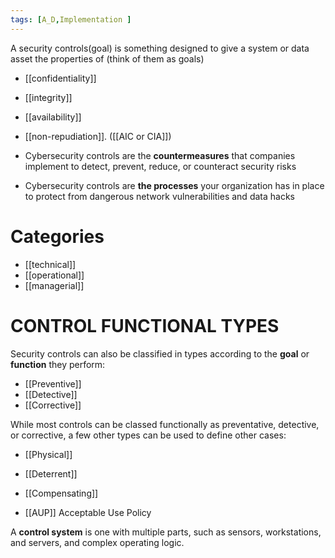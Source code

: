 ```yaml
---
tags: [A_D,Implementation ]
---
```

A security controls(goal) is something designed to give a system or data asset the properties of (think of them as goals)
- [[confidentiality]]
- [[integrity]]
- [[availability]] 
- [[non-repudiation]]. ([[AIC or CIA]])

- Cybersecurity controls are the **countermeasures** that companies implement to detect, prevent, reduce, or counteract security risks

- Cybersecurity controls are **the processes** your organization has in place to protect from dangerous network vulnerabilities and data hacks
# Categories 
- [[technical]] 
- [[operational]] 
- [[managerial]] 


# CONTROL FUNCTIONAL TYPES

Security controls can also be classified in types according to the **goal** or **function** they perform:
- [[Preventive]]
- [[Detective]] 
- [[Corrective]] 

While most controls can be classed functionally as preventative, detective, or corrective, a few other types can be used to define other cases:

- [[Physical]]
- [[Deterrent]]
- [[Compensating]]


- [[AUP]] Acceptable Use Policy 

 A **control system** is one with multiple parts, such as sensors, workstations, and servers, and complex operating logic.



